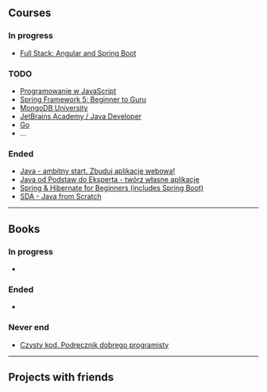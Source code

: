 ## Courses


### In progress
- [Full Stack: Angular and Spring Boot](https://www.udemy.com/share/102a9UB0QSclpRR3U=/)

### TODO
- [Programowanie w JavaScript](https://www.udemy.com/share/101ZreB0QSclpRR3U=/)
- [Spring Framework 5: Beginner to Guru](https://www.udemy.com/share/1013MwB0QSclpRR3U=/)
- [MongoDB University](https://university.mongodb.com/)
- [JetBrains Academy / Java Developer](https://hyperskill.org/)
- [Go](https://tour.golang.org/welcome/1)
- ...

### Ended
- [Java - ambitny start. Zbuduj aplikację webową!](https://www.udemy.com/share/101VASB0QSclpRR3U=/)
- [Java od Podstaw do Eksperta - twórz własne aplikacje](https://www.udemy.com/share/1013r4B0QSclpRR3U=/)
- [Spring & Hibernate for Beginners (includes Spring Boot)](https://www.udemy.com/share/101Wc4B0QSclpRR3U=/)
- [SDA - Java from Scratch](https://sdacademy.dev/courses/java-remote/) 

***

## Books
### In progress
- []()
### Ended
- []()
### Never end
- [Czysty kod. Podręcznik dobrego programisty](https://helion.pl/ksiazki/czysty-kod-podrecznik-dobrego-programisty-robert-c-martin,czykov.htm#format/d)

***
## Projects with friends 
